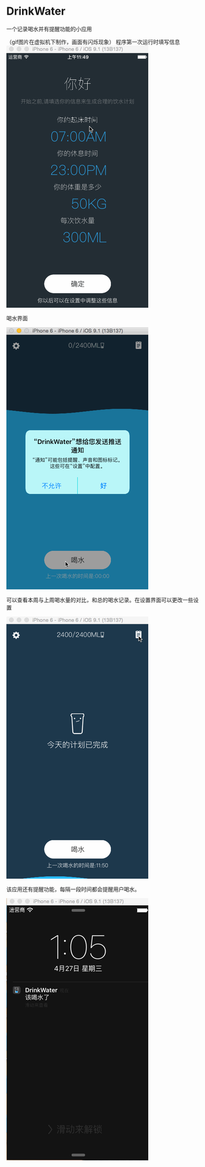 # DrinkWater
一个记录喝水并有提醒功能的小应用

（gif图片在虚拟机下制作，画面有闪烁现象）
程序第一次运行时填写信息
![gif](https://github.com/lingyou8086/drinkWater/blob/master/img/2.gif)

喝水界面

![gif](https://github.com/lingyou8086/drinkWater/blob/master/img/3.gif)

可以查看本周与上周喝水量的对比，和总的喝水记录。在设置界面可以更改一些设置

![gif](https://github.com/lingyou8086/drinkWater/blob/master/img/4.gif)

该应用还有提醒功能，每隔一段时间都会提醒用户喝水。

![gif](https://github.com/lingyou8086/drinkWater/blob/master/img/notification.gif)
